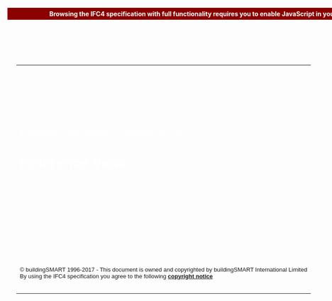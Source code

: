 ﻿<div style="margin-top: 50px; align: center">
  <p>&nbsp;</p>
  <table style="margin-left: auto; margin-right: auto; background-repeat: no-repeat; background-image: url(img/concerthall.png); width: 740px; padding: 20px">
    <tr style="height: 90px">
      <td>&nbsp;</td>
    </tr>
    <tr>
      <td>&nbsp;</td>
    </tr>
    <tr style="height: 320px">
      <td style="vertical-align: top">
        <p style="text-align:left;">
          <span style="font-family:Arial, Verdana, Tahoma, sans-serif; font-size:x-large; color:#FFFFFF; ">
            Industry Foundation Classes 4.0.2.1</span><br><br><br>
          <span style="font-family:Arial, Verdana, Tahoma, sans-serif; font-size:xx-large; color:#FFFFFF; ">
            <b>Reference View</b></span> 
        </p>
      </td>
    </tr>
    <tr style="height: 80px">
      <td style="vertical-align: top;">
        <p style="text-align:left;">
          <span style="font-family:Arial, Verdana, Tahoma, sans-serif; font-size:small; ">
            &#169; buildingSMART 1996-2017 - This document is owned and copyrighted by buildingSMART International Limited<br>
            By using the IFC4 specification you agree to the following <a href="copyright.htm" target="info"><b>copyright notice</b></a></span>
        </p>
      </td>
    </tr>
  </table>
</div><noscript>
  <div style="position:absolute; top:10px; width:100%">
    <p style="text-align:center;font-weight:bold;color:white;background-color:darkred;padding:5px;">
      Browsing the IFC4 specification with full functionality requires you to enable JavaScript in your browser settings.</p>
  </div>
</noscript>
